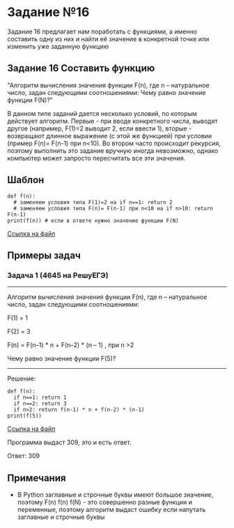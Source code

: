 # Задание №16
Задание 16 предлагает нам поработать с функциями, а именно составить одну из них и найти её значение в конкретной точке или изменить уже заданную функцию 

## Задание 16 Составить функцию
"Алгоритм вычисления значения функции F(n), где n – натуральное число, задан следующими соотношениями:
Чему равно значение функции F(N)?"

В данном типе заданий дается несколько условий, по которым действует алгоритм. Первые - при вводе конкретного числа, выводят другое (например, F(1)=2 выводит 2, если ввести 1), вторые - возвращают длинное выражение (с этой же функцией) при условии (пример F(n)= F(n-1) при n<10). Во втором часто происходит рекурсия, поэтому выполнить это задание вручную иногда невозможно, однако компьютер может запросто пересчитать все эти значения.

## Шаблон
```
def f(n):
  # заменяем условия типа F(1)=2 на if n==1: return 2
  # заменяем условия типа F(n)= F(n-1) при n<10 на if n>10: return F(n-1)
print(f(n)) # если в ответе нужно значение функции F(N)
```

[Ссылка на файл](https://github.com/fagirton/Inf_EGE_templates/blob/167ddf5f3244e5acbba4122df38ec96ca9058d40/templates/ex14-template.py)


## Примеры задач
### Задача 1 (4645 на РешуЕГЭ)
***
Алгоритм вычисления значения функции F(n), где n – натуральное число, задан следующими соотношениями:

F(1) = 1

F(2) = 3

F(n) = F(n–1) * n + F(n–2) * (n – 1) , при n >2

Чему равно значение функции F(5)?
***

Решение:
```
def f(n):
  if n==1: return 1
  if n==2: return 3
  if n>2: return f(n-1) * n + f(n-2) * (n-1)
print(f(5))
```
[Ссылка на файл](https://github.com/fagirton/Inf_EGE_templates/blob/167ddf5f3244e5acbba4122df38ec96ca9058d40/examples/ex14-example.py)

Программа выдаст 309, это и есть ответ.

Ответ: 309


## Примечания
- В Python заглавные и строчные буквы имеют большое значение, поэтому F(n) f(n) f(N) - это совершенно разные функции и переменные, поэтому алгоритм выдаст ошибку если напутать заглавные и строчные буквы
